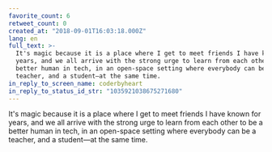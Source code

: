 ```yaml
---
favorite_count: 6
retweet_count: 0
created_at: "2018-09-01T16:03:18.000Z"
lang: en
full_text: >-
  It's magic because it is a place where I get to meet friends I have known for
  years, and we all arrive with the strong urge to learn from each other to be a
  better human in tech, in an open-space setting where everybody can be a
  teacher, and a student—at the same time.
in_reply_to_screen_name: coderbyheart
in_reply_to_status_id_str: "1035921038675271680"
---
```


It's magic because it is a place where I get to meet friends I have known for
years, and we all arrive with the strong urge to learn from each other to be a
better human in tech, in an open-space setting where everybody can be a teacher,
and a student—at the same time.

